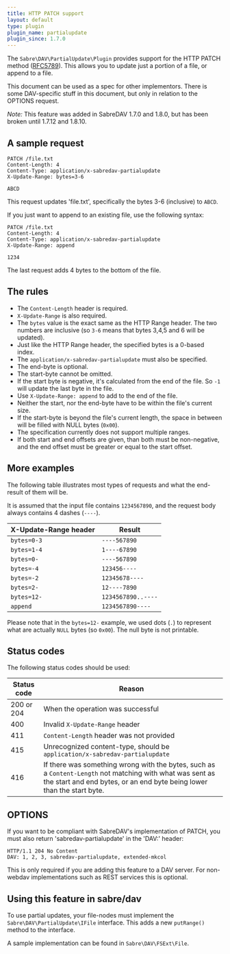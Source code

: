 ```yaml
---
title: HTTP PATCH support
layout: default
type: plugin
plugin_name: partialupdate
plugin_since: 1.7.0
---
```


The `Sabre\DAV\PartialUpdate\Plugin` provides support for the HTTP PATCH method
([RFC5789][1]). This allows you to update just a portion of a file, or append
to a file.

This document can be used as a spec for other implementors. There is some
DAV-specific stuff in this document, but only in relation to the OPTIONS
request.

*Note:* This feature was added in SabreDAV 1.7.0 and 1.8.0, but has been
broken until 1.7.12 and 1.8.10.

A sample request
----------------

    PATCH /file.txt
    Content-Length: 4
    Content-Type: application/x-sabredav-partialupdate
    X-Update-Range: bytes=3-6

    ABCD

This request updates 'file.txt', specifically the bytes 3-6 (inclusive) to
`ABCD`.

If you just want to append to an existing file, use the following syntax:

    PATCH /file.txt
    Content-Length: 4
    Content-Type: application/x-sabredav-partialupdate
    X-Update-Range: append

    1234

The last request adds 4 bytes to the bottom of the file.

The rules
---------

* The `Content-Length` header is required.
* `X-Update-Range` is also required.
* The `bytes` value is the exact same as the HTTP Range header. The two numbers
  are inclusive (so `3-6` means that bytes 3,4,5 and 6 will be updated).
* Just like the HTTP Range header, the specified bytes is a 0-based index.
* The `application/x-sabredav-partialupdate` must also be specified.
* The end-byte is optional.
* The start-byte cannot be omitted.
* If the start byte is negative, it's calculated from the end of the file. So
  `-1` will update the last byte in the file.
* Use `X-Update-Range: append` to add to the end of the file.
* Neither the start, nor the end-byte have to be within the file's current
  size.
* If the start-byte is beyond the file's current length, the space in between
  will be filled with NULL bytes (`0x00`).
* The specification currently does not support multiple ranges.
* If both start and end offsets are given, than both must be non-negative, and
  the end offset must be greater or equal to the start offset.

More examples
-------------

The following table illustrates most types of requests and what the end-result
of them will be.

It is assumed that the input file contains `1234567890`, and the request body
always contains 4 dashes (`----`).

| X-Update-Range header | Result             |
| --------------------- | ------------------ |
| `bytes=0-3`           | `----567890`       |
| `bytes=1-4`           | `1----67890`       |
| `bytes=0-`            | `----567890`       |
| `bytes=-4`            | `123456----`       |
| `bytes=-2`            | `12345678----`     |
| `bytes=2-`            | `12----7890`       |
| `bytes=12-`           | `1234567890..----` |
| `append`              | `1234567890----`   |

Please note that in the `bytes=12-` example, we used dots (`.`) to represent
what are actually `NULL` bytes (so `0x00`). The null byte is not printable.

Status codes
------------

The following status codes should be used:

| Status code | Reason |
| ----------- | ------ |
| 200 or 204 | When the operation was successful |
| 400        | Invalid `X-Update-Range` header |
| 411        | `Content-Length` header was not provided |
| 415        | Unrecognized content-type, should be `application/x-sabredav-partialupdate` |
| 416        | If there was something wrong with the bytes, such as a `Content-Length` not matching with what was sent as the start and end bytes, or an end byte being lower than the start byte. |


OPTIONS
-------

If you want to be compliant with SabreDAV's implementation of PATCH, you must
also return 'sabredav-partialupdate' in the 'DAV:' header:

    HTTP/1.1 204 No Content
    DAV: 1, 2, 3, sabredav-partialupdate, extended-mkcol

This is only required if you are adding this feature to a DAV server. For
non-webdav implementations such as REST services this is optional.

Using this feature in sabre/dav
-------------------------------

To use partial updates, your file-nodes must implement the
`Sabre\DAV\PartialUpdate\IFile` interface. This adds a new `putRange()` method
to the interface.

A sample implementation can be found in `Sabre\DAV\FSExt\File`.

[1]: http://tools.ietf.org/html/rfc5789
